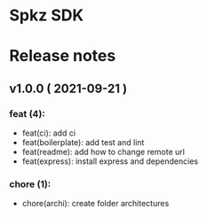 #  Spkz SDK
#  Release notes
## v1.0.0 ( 2021-09-21 )

### **feat (4):**
 - feat(ci): add ci
 - feat(boilerplate): add test and lint
 - feat(readme): add how to change remote url
 - feat(express): install express and dependencies

### **chore (1):**
 - chore(archi): create folder architectures

